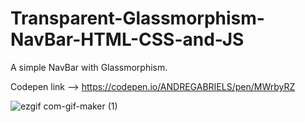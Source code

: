 # Transparent-Glassmorphism-NavBar-HTML-CSS-and-JS
A simple NavBar with Glassmorphism.
 
Codepen link --> https://codepen.io/ANDREGABRIELS/pen/MWrbyRZ

![ezgif com-gif-maker (1)](https://user-images.githubusercontent.com/60861872/159612526-852126e6-cdce-438c-b69b-a564666f20f7.gif)
